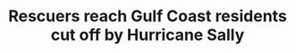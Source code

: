 ---
order: 9
title: "Rescuers reach Gulf Coast residents cut off by Hurricane Sally"
authors:
    - Jay Reeves
    - Angie Wang
    - Bobby Caina Calvan
    
categories:
    - story
    - photo
    - video
link: https://apnews.com/article/georgia-hurricane-sally-floods-pensacola-storms-5e710f668e7ec46f3236c6d6810f6cc7
redirect: true
photo:
    filename: sally.jpg
---